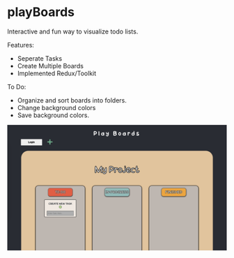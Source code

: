 # playBoards

Interactive and fun way to visualize todo lists.

Features:
* Seperate Tasks 
* Create Multiple Boards
* Implemented Redux/Toolkit

To Do:
* Organize and sort boards into folders.
* Change background colors
* Save background colors.

![README](README.png)


